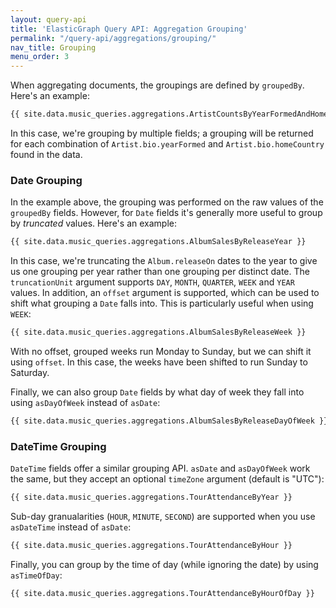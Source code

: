 ```yaml
---
layout: query-api
title: 'ElasticGraph Query API: Aggregation Grouping'
permalink: "/query-api/aggregations/grouping/"
nav_title: Grouping
menu_order: 3
---
```

When aggregating documents, the groupings are defined by `groupedBy`. Here's an example:

```graphql
{{ site.data.music_queries.aggregations.ArtistCountsByYearFormedAndHomeCountry }}
```

In this case, we're grouping by multiple fields; a grouping will be returned for each
combination of `Artist.bio.yearFormed` and `Artist.bio.homeCountry` found in the data.

### Date Grouping

In the example above, the grouping was performed on the raw values of the `groupedBy` fields.
However, for `Date` fields it's generally more useful to group by _truncated_ values.
Here's an example:

```graphql
{{ site.data.music_queries.aggregations.AlbumSalesByReleaseYear }}
```

In this case, we're truncating the `Album.releaseOn` dates to the year to give us one grouping per
year rather than one grouping per distinct date. The `truncationUnit` argument supports `DAY`, `MONTH`,
`QUARTER`, `WEEK` and `YEAR` values. In addition, an `offset` argument is supported, which can be used
to shift what grouping a `Date` falls into. This is particularly useful when using `WEEK`:

```graphql
{{ site.data.music_queries.aggregations.AlbumSalesByReleaseWeek }}
```

With no offset, grouped weeks run Monday to Sunday, but we can shift it using `offset`. In this case, the weeks have been
shifted to run Sunday to Saturday.

Finally, we can also group `Date` fields by what day of week they fall into using `asDayOfWeek` instead of `asDate`:

```graphql
{{ site.data.music_queries.aggregations.AlbumSalesByReleaseDayOfWeek }}
```

### DateTime Grouping

`DateTime` fields offer a similar grouping API. `asDate` and `asDayOfWeek` work the same, but they accept an optional `timeZone`
argument (default is "UTC"):

```graphql
{{ site.data.music_queries.aggregations.TourAttendanceByYear }}
```

Sub-day granualarities (`HOUR`, `MINUTE`, `SECOND`) are supported when you use `asDateTime` instead of `asDate`:

```graphql
{{ site.data.music_queries.aggregations.TourAttendanceByHour }}
```

Finally, you can group by the time of day (while ignoring the date) by using `asTimeOfDay`:

```graphql
{{ site.data.music_queries.aggregations.TourAttendanceByHourOfDay }}
```
